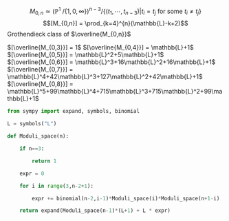 $$
M_{0,n} \simeq  (\mathbb{P}^1 \ /\left\{ 1,0,\infty \right\})^{n-3} /\left\{ (t_1,\cdots,t_{n-3}) | t_i = t_j  \text{ for some }t_i \neq t_j\right\}
$$
$$[M_{0,n}] = \prod_{k=4}^{n}(\mathbb{L}-k+2)$$
Grothendieck class of $\overline{M_{0,n}}$

$[\overline{M_{0,3}}] = 1$
$[\overline{M_{0,4}}] = \mathbb{L}+1$
$[\overline{M_{0,5}}] = \mathbb{L}^2+5\mathbb{L}+1$
$[\overline{M_{0,6}}] = \mathbb{L}^3+16\mathbb{L}^2+16\mathbb{L}+1$
$[\overline{M_{0,7}}] = \mathbb{L}^4+42\mathbb{L}^3+127\mathbb{L}^2+42\mathbb{L}+1$
$[\overline{M_{0,8}}] = \mathbb{L}^5+99\mathbb{L}^4+715\mathbb{L}^3+715\mathbb{L}^2+99\mathbb{L}+1$

```python
from sympy import expand, symbols, binomial

L = symbols("L")

def Moduli_space(n):

    if n==3:

        return 1

    expr = 0

    for i in range(3,n-2+1):

        expr += binomial(n-2,i-1)*Moduli_space(i)*Moduli_space(n+1-i)

    return expand(Moduli_space(n-1)*(L+1) + L * expr)
```